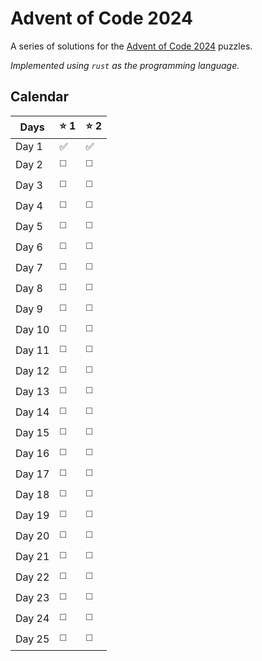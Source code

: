 # Advent of Code 2024
A series of solutions for the [Advent of Code 2024](https://adventofcode.com/) puzzles.

_Implemented using `rust` as the programming language._

## Calendar
| Days | :star: 1 | :star: 2 |
|------|----------|----------|
|Day  1|✅        |✅       |
|Day  2|◻️        |◻️       |
|Day  3|◻️        |◻️       |
|Day  4|◻️        |◻️       |
|Day  5|◻️        |◻️       |
|Day  6|◻️        |◻️       |
|Day  7|◻️        |◻️       |
|Day  8|◻️        |◻️       |
|Day  9|◻️        |◻️       |
|Day 10|◻️        |◻️       |
|Day 11|◻️        |◻️       |
|Day 12|◻️        |◻️       |
|Day 13|◻️        |◻️       |
|Day 14|◻️        |◻️       |
|Day 15|◻️        |◻️       |
|Day 16|◻️        |◻️       |
|Day 17|◻️        |◻️       |
|Day 18|◻️        |◻️       |
|Day 19|◻️        |◻️       |
|Day 20|◻️        |◻️       |
|Day 21|◻️        |◻️       |
|Day 22|◻️        |◻️       |
|Day 23|◻️        |◻️       |
|Day 24|◻️        |◻️       |
|Day 25|◻️        |◻️       |
